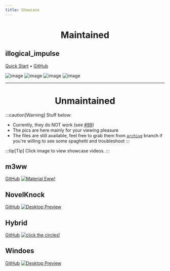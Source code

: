 ```yaml
---
title: Showcase
---
```


<div align="center">
    <h1>Maintained</h1>
</div>

## illogical_impulse
[Quick Start](../../i-i/01setup)    •    [GitHub](https://github.com/end-4/dots-hyprland/tree/illogical-impulse)

![image](/dots-hyprland-wiki/screenshots/i-i.1.png)
![image](/dots-hyprland-wiki/screenshots/i-i.2.png)
![image](/dots-hyprland-wiki/screenshots/i-i.3.png)
![image](/dots-hyprland-wiki/screenshots/i-i.4.png)

---

<div align="center">
    <h1>Unmaintained</h1>
</div>

:::caution[Warning]
Stuff below:
- Currently, they do NOT work (see [#99](https://github.com/end-4/dots-hyprland/issues/99))
- The pics are here mainly for your viewing pleasure
- The files are still available, feel free to grab them from [`archive`](https://github.com/end-4/dots-hyprland/tree/archive) branch if you're willing to see some spaghetti and troubleshoot
:::

:::tip[Tip]
Click image to view showcase videos.
:::

## m3ww
[GitHub](https://github.com/end-4/dots-hyprland/tree/archive)
<a href="https://streamable.com/85ch8x">
 <img src="/dots-hyprland-wiki/screenshots/m3ww.1.png" alt="Material Eww!">
</a>

## NovelKnock
[GitHub](https://github.com/end-4/dots-hyprland/tree/archive)
<a href="https://streamable.com/7vo61k">
 <img src="/dots-hyprland-wiki/screenshots/n-k.1.png" alt="Desktop Preview">
</a>

## Hybrid
[GitHub](https://github.com/end-4/dots-hyprland/tree/archive)
<a href="https://streamable.com/4oogot">
 <img src="/dots-hyprland-wiki/screenshots/hybrid.1.png" alt="click the circles!">
</a>

## Windoes
[GitHub](https://github.com/end-4/dots-hyprland/tree/archive)
<a href="https://streamable.com/5qx614">
 <img src="/dots-hyprland-wiki/screenshots/windoes.1.png" alt="Desktop Preview">
</a>

